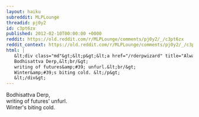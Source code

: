 ```yaml
---
layout: haiku
subreddit: MLPLounge
threadid: pj0y2
id: c3pt6zx
published: 2012-02-10T00:00:00 +0000
reddit: https://old.reddit.com/r/MLPLounge/comments/pj0y2/_/c3pt6zx
reddit_context: https://old.reddit.com/r/MLPLounge/comments/pj0y2/_/c3pt6zx?context=3
html: |
   &lt;div class="md"&gt;&lt;p&gt;&lt;a href="/rderpwizard" title="Always Relevant / Realms Woven On Worn Receipts  / Paper Bag Princess"&gt;&lt;/a&gt;
   Bodhisattva Derp,&lt;br/&gt;
   writing of futures&amp;#39; unfurl.&lt;br/&gt;
   Winter&amp;#39;s biting cold. &lt;/p&gt;
   &lt;/div&gt;
---
```


[](/rderpwizard "Always Relevant / Realms Woven On Worn Receipts  / Paper Bag Princess")
Bodhisattva Derp,  
writing of futures' unfurl.  
Winter's biting cold. 